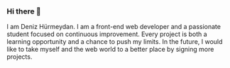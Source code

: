 ### Hi there 👋

I am Deniz Hürmeydan. I am a front-end web developer and a passionate student focused on continuous improvement. Every project is both a learning opportunity and a chance to push my limits. In the future, I would like to take myself and the web world to a better place by signing more projects.

<!--
**denizhurmeydan/denizhurmeydan** is a ✨ _special_ ✨ repository because its `README.md` (this file) appears on your GitHub profile.

Here are some ideas to get you started:

- 🔭 I’m currently working on ...
- 🌱 I’m currently learning ...
- 👯 I’m looking to collaborate on ...
- 🤔 I’m looking for help with ...
- 💬 Ask me about ...
- 📫 How to reach me: ...
- 😄 Pronouns: ...
- ⚡ Fun fact: ...
-->
